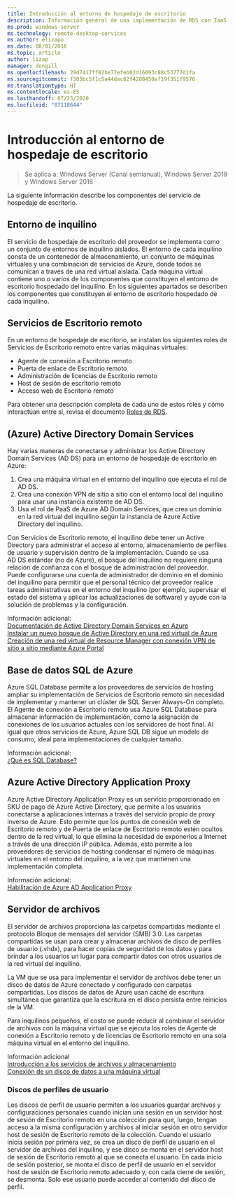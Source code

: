 ```yaml
---
title: Introducción al entorno de hospedaje de escritorio
description: Información general de una implementación de RDS con IaaS de Azure.
ms.prod: windows-server
ms.technology: remote-desktop-services
ms.author: elizapo
ms.date: 08/01/2016
ms.topic: article
author: lizap
manager: dongill
ms.openlocfilehash: 29d7417ff82be77efeb02d16093c88c53777d1fa
ms.sourcegitcommit: f305bc5f1c5a44dac62f4288450af19f351f9576
ms.translationtype: HT
ms.contentlocale: es-ES
ms.lasthandoff: 07/23/2020
ms.locfileid: "87118644"
---
```

# <a name="understanding-the-desktop-hosting-environment"></a>Introducción al entorno de hospedaje de escritorio

>Se aplica a: Windows Server (Canal semianual), Windows Server 2019 y Windows Server 2016

La siguiente información describe los componentes del servicio de hospedaje de escritorio.  
  
## <a name="tenant-environment"></a>Entorno de inquilino  
El servicio de hospedaje de escritorio del proveedor se implementa como un conjunto de entornos de inquilino aislados. El entorno de cada inquilino consta de un contenedor de almacenamiento, un conjunto de máquinas virtuales y una combinación de servicios de Azure, donde todos se comunican a través de una red virtual aislada. Cada máquina virtual contiene uno o varios de los componentes que constituyen el entorno de escritorio hospedado del inquilino. En los siguientes apartados se describen los componentes que constituyen el entorno de escritorio hospedado de cada inquilino.

## <a name="remote-desktop-services"></a>Servicios de Escritorio remoto
En un entorno de hospedaje de escritorio, se instalan los siguientes roles de Servicios de Escritorio remoto entre varias máquinas virtuales:

  - Agente de conexión a Escritorio remoto
  - Puerta de enlace de Escritorio remoto
  - Administración de licencias de Escritorio remoto
  - Host de sesión de escritorio remoto
  - Acceso web de Escritorio remoto

Para obtener una descripción completa de cada uno de estos roles y cómo interactúan entre sí, revisa el documento [Roles de RDS](Understanding-RDS-roles.md).
  
##  <a name="azure-active-directory-domain-services"></a>(Azure) Active Directory Domain Services  
Hay varias maneras de conectarse y administrar los Active Directory Domain Services (AD DS) para un entorno de hospedaje de escritorio en Azure:

1. Crea una máquina virtual en el entorno del inquilino que ejecuta el rol de AD DS.
2. Crea una conexión VPN de sitio a sitio con el entorno local del inquilino para usar una instancia existente de AD DS.
3. Usa el rol de PaaS de Azure AD Domain Services, que crea un dominio en la red virtual del inquilino según la instancia de Azure Active Directory del inquilino.

Con Servicios de Escritorio remoto, el inquilino debe tener un Active Directory para administrar el acceso al entorno, almacenamiento de perfiles de usuario y supervisión dentro de la implementación. Cuando se usa AD DS estándar (no de Azure), el bosque del inquilino no requiere ninguna relación de confianza con el bosque de administración del proveedor. Puede configurarse una cuenta de administrador de dominio en el dominio del inquilino para permitir que el personal técnico del proveedor realice tareas administrativas en el entorno del inquilino (por ejemplo, supervisar el estado del sistema y aplicar las actualizaciones de software) y ayude con la solución de problemas y la configuración.  
    
Información adicional:  
[Documentación de Active Directory Domain Services en Azure](https://azure.microsoft.com/documentation/services/active-directory-ds/)  
[Instalar un nuevo bosque de Active Directory en una red virtual de Azure](../../identity/ad-ds/introduction-to-active-directory-domain-services-ad-ds-virtualization-level-100.md)  
[Creación de una red virtual de Resource Manager con conexión VPN de sitio a sitio mediante Azure Portal](/azure/vpn-gateway/vpn-gateway-howto-site-to-site-resource-manager-portal)  
  
## <a name="azure-sql-database"></a>Base de datos SQL de Azure  
Azure SQL Database permite a los proveedores de servicios de hosting ampliar su implementación de Servicios de Escritorio remoto sin necesidad de implementar y mantener un clúster de SQL Server Always-On completo. El Agente de conexión a Escritorio remoto usa Azure SQL Database para almacenar información de implementación, como la asignación de conexiones de los usuarios actuales con los servidores de host final. Al igual que otros servicios de Azure, Azure SQL DB sigue un modelo de consumo, ideal para implementaciones de cualquier tamaño.   
  
Información adicional:  
[¿Qué es SQL Database?](/azure/azure-sql/database/sql-database-paas-overview)  
  
## <a name="azure-active-directory-application-proxy"></a>Azure Active Directory Application Proxy  
Azure Active Directory Application Proxy es un servicio proporcionado en SKU de pago de Azure Active Directory, que permite a los usuarios conectarse a aplicaciones internas a través del servicio propio de proxy inverso de Azure. Esto permite que los puntos de conexión web de Escritorio remoto y de Puerta de enlace de Escritorio remoto estén ocultos dentro de la red virtual, lo que elimina la necesidad de exponerlos a Internet a través de una dirección IP pública. Además, esto permite a los proveedores de servicios de hosting condensar el número de máquinas virtuales en el entorno del inquilino, a la vez que mantienen una implementación completa.
  
Información adicional:  
[Habilitación de Azure AD Application Proxy](/azure/active-directory/manage-apps/application-proxy-add-on-premises-application)  
    
## <a name="file-server"></a>Servidor de archivos  
El servidor de archivos proporciona las carpetas compartidas mediante el protocolo Bloque de mensajes del servidor (SMB) 3.0. Las carpetas compartidas se usan para crear y almacenar archivos de disco de perfiles de usuario (.vhdx), para hacer copias de seguridad de los datos y para brindar a los usuarios un lugar para compartir datos con otros usuarios de la red virtual del inquilino.
  
La VM que se usa para implementar el servidor de archivos debe tener un disco de datos de Azure conectado y configurado con carpetas compartidas. Los discos de datos de Azure usan caché de escritura simultánea que garantiza que la escritura en el disco persista entre reinicios de la VM.  
  
Para inquilinos pequeños, el costo se puede reducir al combinar el servidor de archivos con la máquina virtual que se ejecuta los roles de Agente de conexión a Escritorio remoto y de licencias de Escritorio remoto en una sola máquina virtual en el entorno del inquilino.  
  
Información adicional  
[Introducción a los servicios de archivos y almacenamiento](/previous-versions/windows/it-pro/windows-server-2012-R2-and-2012/hh831487(v=ws.11))  
[Conexión de un disco de datos a una máquina virtual](https://www.windowsazure.com/manage/windows/how-to-guides/attach-a-disk/)  
  
### <a name="user-profile-disks"></a>Discos de perfiles de usuario  
Los discos de perfil de usuario permiten a los usuarios guardar archivos y configuraciones personales cuando inician una sesión en un servidor host de sesión de Escritorio remoto en una colección para que, luego, tengan acceso a la misma configuración y archivos al iniciar sesión en otro servidor host de sesión de Escritorio remoto de la colección. Cuando el usuario inicia sesión por primera vez, se crea un disco de perfil de usuario en el servidor de archivos del inquilino, y ese disco se monta en el servidor host de sesión de Escritorio remoto al que se conecta el usuario. En cada inicio de sesión posterior, se monta el disco de perfil de usuario en el servidor host de sesión de Escritorio remoto adecuado y, con cada cierre de sesión, se desmonta. Solo ese usuario puede acceder al contenido del disco de perfil.  
  
